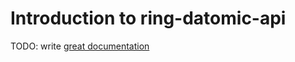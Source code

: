 # Introduction to ring-datomic-api

TODO: write [great documentation](http://jacobian.org/writing/what-to-write/)
